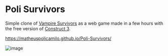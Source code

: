 # Poli Survivors
Simple clone of [Vampire Survivors](https://store.steampowered.com/app/1794680/Vampire_Survivors/) as a web game made in a few hours with the free version of [Construct 3](https://www.construct.net/).

https://matheuspolicamilo.github.io/Poli-Survivors/

![image](https://github.com/MatheusPoliCamilo/Poli-Survivors/assets/25781749/652b549f-07d8-4e76-bd27-904bd723694d)
